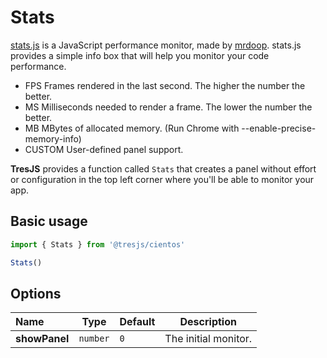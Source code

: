 # Stats

[stats.js](https://github.com/mrdoob/stats.js/) is a JavaScript performance monitor, made by [mrdoop](https://github.com/mrdoob). stats.js provides a simple info box that will help you monitor your code performance.

- FPS Frames rendered in the last second. The higher the number the better.
- MS Milliseconds needed to render a frame. The lower the number the better.
- MB MBytes of allocated memory. (Run Chrome with --enable-precise-memory-info)
- CUSTOM User-defined panel support.

**TresJS** provides a function called `Stats` that creates a panel without effort or configuration in the top left corner where you'll be able to monitor your app.

## Basic usage

```ts
import { Stats } from '@tresjs/cientos'

Stats()
```

## Options

| Name          | Type     | Default | Description          |
| :------------ | -------- | ------- | -------------------- |
| **showPanel** | `number` | `0`     | The initial monitor. |
